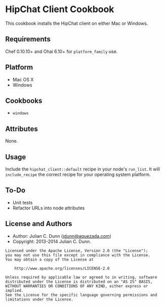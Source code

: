 HipChat Client Cookbook
=======================

This cookbook installs the HipChat client on either Mac or Windows.

Requirements
------------

Chef 0.10.10+ and Ohai 6.10+ for `platform_family` use.

## Platform

* Mac OS X
* Windows

## Cookbooks

* `windows`

Attributes
----------

None.

Usage
-----

Include the `hipchat_client::default` recipe in your node's `run_list`.
It will `include_recipe` the correct recipe for your operating system
platform.

To-Do
-----

* Unit tests
* Refactor URLs into node attributes

License and Authors
-------------------

* Author: Julian C. Dunn (<jdunn@aquezada.com>)
* Copyright: 2013-2014 Julian C. Dunn.

```text
Licensed under the Apache License, Version 2.0 (the "License");
you may not use this file except in compliance with the License.
You may obtain a copy of the License at

    http://www.apache.org/licenses/LICENSE-2.0

Unless required by applicable law or agreed to in writing, software
distributed under the License is distributed on an "AS IS" BASIS,
WITHOUT WARRANTIES OR CONDITIONS OF ANY KIND, either express or implied.
See the License for the specific language governing permissions and
limitations under the License.
```
